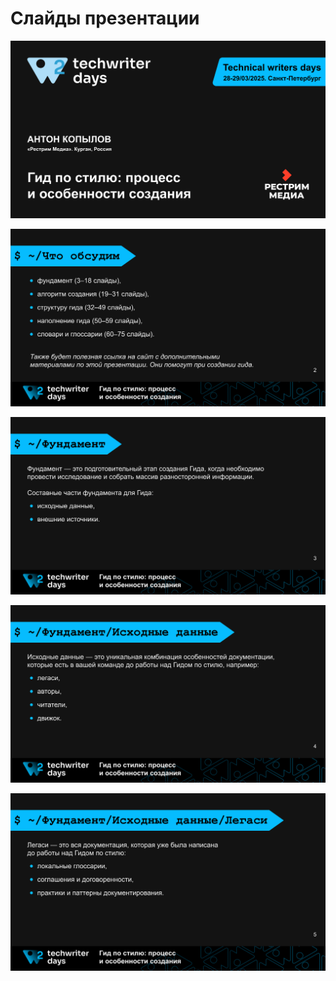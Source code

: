 # Слайды презентации

![](./_img/1.png)

![](./_img/2.png)

![](./_img/3.png)

![](./_img/4.png)

![](./_img/5.png)
